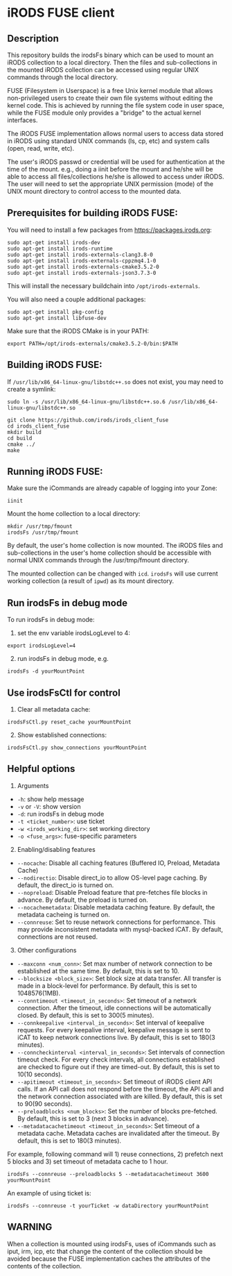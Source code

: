 iRODS FUSE client
=================

Description
-----------

This repository builds the irodsFs binary which can be used to
mount an iRODS collection to a local directory. Then the files and
sub-collections in the mounted iRODS collection can be accessed
using regular UNIX commands through the local directory.

FUSE (Filesystem in Userspace) is a free Unix kernel module that allows
non-privileged users to create their own file systems without editing
the kernel code. This is achieved by running the file system code in
user space, while the FUSE module only provides a "bridge" to the actual
kernel interfaces.

The iRODS FUSE implementation allows normal users to access data stored
in iRODS using standard UNIX commands (ls, cp, etc) and system calls
(open, read, write, etc).

The user's iRODS passwd or credential will be used for authentication at
the time of the mount. e.g., doing a iinit before the mount and he/she will
be able to access all files/collections he/she is allowed to access under
iRODS. The user will need to set the appropriate UNIX permission (mode) of
the UNIX mount directory to control access to the mounted data.


Prerequisites for building iRODS FUSE:
--------------------------------------

You will need to install a few packages from https://packages.irods.org:

```
sudo apt-get install irods-dev
sudo apt-get install irods-runtime
sudo apt-get install irods-externals-clang3.8-0
sudo apt-get install irods-externals-cppzmq4.1-0
sudo apt-get install irods-externals-cmake3.5.2-0
sudo apt-get install irods-externals-json3.7.3-0
```

This will install the necessary buildchain into `/opt/irods-externals`.

You will also need a couple additional packages:

```
sudo apt-get install pkg-config
sudo apt-get install libfuse-dev
```

Make sure that the iRODS CMake is in your PATH:

```
export PATH=/opt/irods-externals/cmake3.5.2-0/bin:$PATH
```

Building iRODS FUSE:
--------------------

If `/usr/lib/x86_64-linux-gnu/libstdc++.so` does not exist, you may need to create a symlink:

```
sudo ln -s /usr/lib/x86_64-linux-gnu/libstdc++.so.6 /usr/lib/x86_64-linux-gnu/libstdc++.so
```

```
git clone https://github.com/irods/irods_client_fuse
cd irods_client_fuse
mkdir build
cd build
cmake ../
make
```

Running iRODS FUSE:
-------------------

Make sure the iCommands are already capable of logging into your Zone:

```
iinit
```

Mount the home collection to a local directory:

```
mkdir /usr/tmp/fmount
irodsFs /usr/tmp/fmount
```

By default, the user's home collection is now mounted. The iRODS files and sub-collections
in the user's home collection should be accessible with normal UNIX commands
through the /usr/tmp/fmount directory.

The mounted collection can be changed with `icd`.  `irodsFs` will use current working
collection (a result of `ipwd`) as its mount directory.



Run irodsFs in debug mode
-------------------------

To run irodsFs in debug mode:

1) set the env variable irodsLogLevel to 4:

```
export irodsLogLevel=4
```

2) run irodsFs in debug mode, e.g.

```
irodsFs -d yourMountPoint
```

Use irodsFsCtl for control
--------------------------

1) Clear all metadata cache:
```
irodsFsCtl.py reset_cache yourMountPoint
```

2) Show established connections:
```
irodsFsCtl.py show_connections yourMountPoint
```

Helpful options
---------------

1) Arguments
- `-h`: show help message
- `-v` or `-V`: show version
- `-d`: run irodsFs in debug mode
- `-t <ticket_number>`: use ticket
- `-w <irods_working_dir>`: set working directory
- `-o <fuse_args>`: fuse-specific parameters

2) Enabling/disabling features
- `--nocache`: Disable all caching features (Buffered IO, Preload, Metadata
   Cache)
- `--nodirectio`: Disable direct_io to allow OS-level page caching. By default,
   the direct_io is turned on.
- `--nopreload`: Disable Preload feature that pre-fetches file blocks in
   advance. By default, the preload is turned on.
- `--nocachemetadata`: Disable metadata caching feature. By default, the
   metadata cacheing is turned on.
- `--connreuse`: Set to reuse network connections for performance. This may
   provide inconsistent metadata with mysql-backed iCAT. By default, connections
   are not reused.

3) Other configurations
- `--maxconn <num_conn>`: Set max number of network connection to be established
   at the same time. By default, this is set to 10.
- `--blocksize <block_size>`: Set block size at data transfer. All transfer is
   made in a block-level for performance. By default, this is set to
   1048576(1MB).
- `--conntimeout <timeout_in_seconds>`: Set timeout of a network connection.
   After the timeout, idle connections will be automatically closed. By default,
   this is set to 300(5 minutes).
- `--connkeepalive <interval_in_seconds>`: Set interval of keepalive requests.
   For every keepalive interval, keepalive message is sent to iCAT to keep
   network connections live. By default, this is set to 180(3 minutes).
- `--conncheckinterval <interval_in_seconds>`: Set intervals of connection
   timeout check. For every check intervals, all connections established are
   checked to figure out if they are timed-out. By default, this is set to
   10(10 seconds).
- `--apitimeout <timeout_in_seconds>`: Set timeout of iRODS client API calls.
   If an API call does not respond before the timeout, the API call and the
   network connection associated with are killed. By default, this is set to
   90(90 seconds).
- `--preloadblocks <num_blocks>`: Set the number of blocks pre-fetched. By
   default, this is set to 3 (next 3 blocks in advance).
- `--metadatacachetimeout <timeout_in_seconds>`: Set timeout of a metadata
   cache. Metadata caches are invalidated after the timeout. By default, this is
   set to 180(3 minutes).

For example, following command will 1) reuse connections, 2) prefetch next
5 blocks and 3) set timeout of metadata cache to 1 hour.
```
irodsFs --connreuse --preloadblocks 5 --metadatacachetimeout 3600 yourMountPoint
```

An example of using ticket is:
```
irodsFs --connreuse -t yourTicket -w dataDirectory yourMountPoint
```


WARNING
-------

When a collection is mounted using irodsFs, uses of iCommands
such as iput, irm, icp, etc that change the content of the collection should be
avoided because the FUSE implementation caches the attributes of the contents of
the collection.
